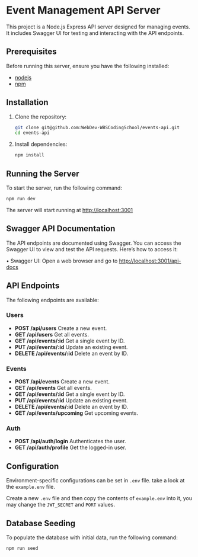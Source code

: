 # Event Management API Server

This project is a Node.js Express API server designed for managing events. It includes Swagger UI for testing and interacting with the API endpoints.

## Prerequisites

Before running this server, ensure you have the following installed:

- [nodejs](https://nodejs.org/)
- [npm](https://www.npmjs.com/)

## Installation

1. Clone the repository:

   ```bash
   git clone git@github.com:WebDev-WBSCodingSchool/events-api.git
   cd events-api
   ```

2. Install dependencies:

   ```bash
   npm install
   ```

## Running the Server

To start the server, run the following command:

```bash
npm run dev
```

The server will start running at [http://localhost:3001](http://localhost:3001)

## Swagger API Documentation

The API endpoints are documented using Swagger. You can access the Swagger UI to view and test the API requests. Here’s how to access it:

• Swagger UI: Open a web browser and go to [http://localhost:3001/api-docs](http://localhost:3001/api-docs)

## API Endpoints

The following endpoints are available:

### Users

- **POST /api/users** Create a new event.
- **GET /api/users** Get all events.
- **GET /api/events/:id** Get a single event by ID.
- **PUT /api/events/:id** Update an existing event.
- **DELETE /api/events/:id** Delete an event by ID.

### Events

- **POST /api/events** Create a new event.
- **GET /api/events** Get all events.
- **GET /api/events/:id** Get a single event by ID.
- **PUT /api/events/:id** Update an existing event.
- **DELETE /api/events/:id** Delete an event by ID.
- **GET /api/events/upcoming** Get upcoming events.

### Auth

- **POST /api/auth/login** Authenticates the user.
- **GET /api/auth/profile** Get the logged-in user.

## Configuration

Environment-specific configurations can be set in `.env` file. take a look at the `example.env` file.

Create a new `.env` file and then copy the contents of `example.env` into it, you may change the `JWT_SECRET` and `PORT` values.

## Database Seeding

To populate the database with initial data, run the following command:

```bash
npm run seed
```
